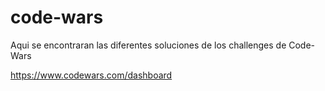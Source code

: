 # code-wars
Aqui se encontraran las diferentes soluciones de los challenges de Code-Wars

https://www.codewars.com/dashboard
